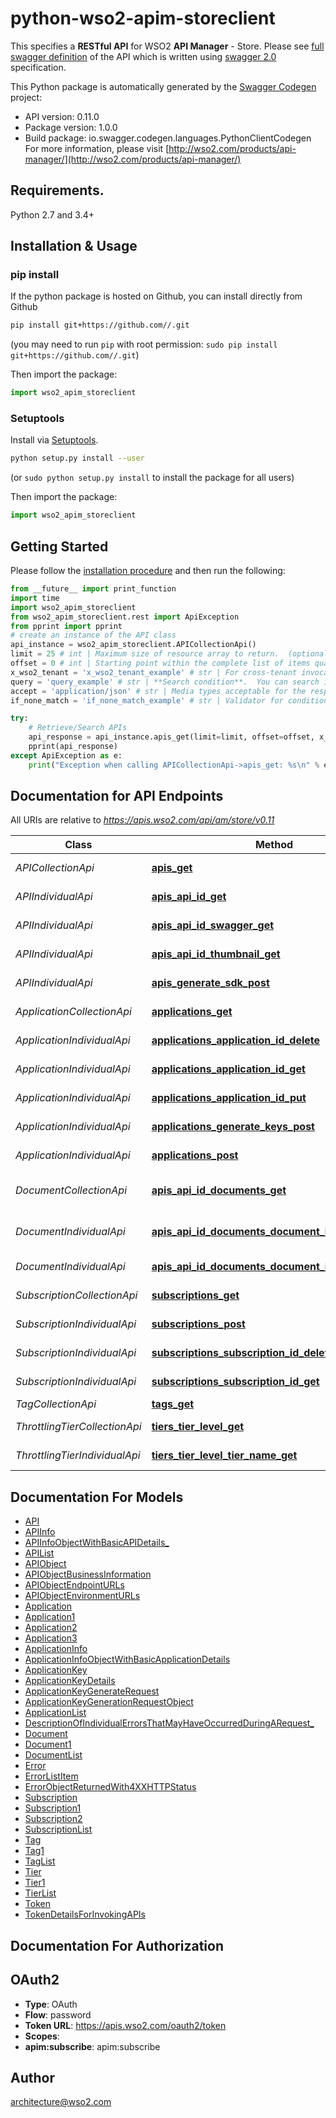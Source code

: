# python-wso2-apim-storeclient
This specifies a **RESTful API** for WSO2 **API Manager** - Store.  Please see [full swagger definition](https://raw.githubusercontent.com/wso2/carbon-apimgt/v6.0.4/components/apimgt/org.wso2.carbon.apimgt.rest.api.store/src/main/resources/store-api.yaml) of the API which is written using [swagger 2.0](http://swagger.io/) specification. 

This Python package is automatically generated by the [Swagger Codegen](https://github.com/swagger-api/swagger-codegen) project:

- API version: 0.11.0
- Package version: 1.0.0
- Build package: io.swagger.codegen.languages.PythonClientCodegen
For more information, please visit [http://wso2.com/products/api-manager/](http://wso2.com/products/api-manager/)

## Requirements.

Python 2.7 and 3.4+

## Installation & Usage
### pip install

If the python package is hosted on Github, you can install directly from Github

```sh
pip install git+https://github.com//.git
```
(you may need to run `pip` with root permission: `sudo pip install git+https://github.com//.git`)

Then import the package:
```python
import wso2_apim_storeclient 
```

### Setuptools

Install via [Setuptools](http://pypi.python.org/pypi/setuptools).

```sh
python setup.py install --user
```
(or `sudo python setup.py install` to install the package for all users)

Then import the package:
```python
import wso2_apim_storeclient
```

## Getting Started

Please follow the [installation procedure](#installation--usage) and then run the following:

```python
from __future__ import print_function
import time
import wso2_apim_storeclient
from wso2_apim_storeclient.rest import ApiException
from pprint import pprint
# create an instance of the API class
api_instance = wso2_apim_storeclient.APICollectionApi()
limit = 25 # int | Maximum size of resource array to return.  (optional) (default to 25)
offset = 0 # int | Starting point within the complete list of items qualified.  (optional) (default to 0)
x_wso2_tenant = 'x_wso2_tenant_example' # str | For cross-tenant invocations, this is used to specify the tenant domain, where the resource need to be   retirieved from.  (optional)
query = 'query_example' # str | **Search condition**.  You can search in attributes by using an **\"<attribute>:\"** modifier.  Eg. \"provider:wso2\" will match an API if the provider of the API is exactly \"wso2\".  Additionally you can use wildcards.  Eg. \"provider:wso2*\" will match an API if the provider of the API starts with \"wso2\".  Supported attribute modifiers are [**version, context, status, description, subcontext, doc, provider, tag**]  If no advanced attribute modifier has been specified, search will match the given query string against API Name.  (optional)
accept = 'application/json' # str | Media types acceptable for the response. Default is application/json.  (optional) (default to application/json)
if_none_match = 'if_none_match_example' # str | Validator for conditional requests; based on the ETag of the formerly retrieved variant of the resourec.  (optional)

try:
    # Retrieve/Search APIs 
    api_response = api_instance.apis_get(limit=limit, offset=offset, x_wso2_tenant=x_wso2_tenant, query=query, accept=accept, if_none_match=if_none_match)
    pprint(api_response)
except ApiException as e:
    print("Exception when calling APICollectionApi->apis_get: %s\n" % e)

```

## Documentation for API Endpoints

All URIs are relative to *https://apis.wso2.com/api/am/store/v0.11*

Class | Method | HTTP request | Description
------------ | ------------- | ------------- | -------------
*APICollectionApi* | [**apis_get**](docs/APICollectionApi.md#apis_get) | **GET** /apis | Retrieve/Search APIs 
*APIIndividualApi* | [**apis_api_id_get**](docs/APIIndividualApi.md#apis_api_id_get) | **GET** /apis/{apiId} | Get details of an API 
*APIIndividualApi* | [**apis_api_id_swagger_get**](docs/APIIndividualApi.md#apis_api_id_swagger_get) | **GET** /apis/{apiId}/swagger | Get swagger definition 
*APIIndividualApi* | [**apis_api_id_thumbnail_get**](docs/APIIndividualApi.md#apis_api_id_thumbnail_get) | **GET** /apis/{apiId}/thumbnail | Get thumbnail image
*APIIndividualApi* | [**apis_generate_sdk_post**](docs/APIIndividualApi.md#apis_generate_sdk_post) | **POST** /apis/generate-sdk/ | Generate SDK for an API 
*ApplicationCollectionApi* | [**applications_get**](docs/ApplicationCollectionApi.md#applications_get) | **GET** /applications | Retrieve/Search applications 
*ApplicationIndividualApi* | [**applications_application_id_delete**](docs/ApplicationIndividualApi.md#applications_application_id_delete) | **DELETE** /applications/{applicationId} | Remove an application 
*ApplicationIndividualApi* | [**applications_application_id_get**](docs/ApplicationIndividualApi.md#applications_application_id_get) | **GET** /applications/{applicationId} | Get details of an application 
*ApplicationIndividualApi* | [**applications_application_id_put**](docs/ApplicationIndividualApi.md#applications_application_id_put) | **PUT** /applications/{applicationId} | Update an application 
*ApplicationIndividualApi* | [**applications_generate_keys_post**](docs/ApplicationIndividualApi.md#applications_generate_keys_post) | **POST** /applications/generate-keys | Generate keys for application 
*ApplicationIndividualApi* | [**applications_post**](docs/ApplicationIndividualApi.md#applications_post) | **POST** /applications | Create a new application 
*DocumentCollectionApi* | [**apis_api_id_documents_get**](docs/DocumentCollectionApi.md#apis_api_id_documents_get) | **GET** /apis/{apiId}/documents | Get a list of documents of an API 
*DocumentIndividualApi* | [**apis_api_id_documents_document_id_content_get**](docs/DocumentIndividualApi.md#apis_api_id_documents_document_id_content_get) | **GET** /apis/{apiId}/documents/{documentId}/content | Get the content of an API document 
*DocumentIndividualApi* | [**apis_api_id_documents_document_id_get**](docs/DocumentIndividualApi.md#apis_api_id_documents_document_id_get) | **GET** /apis/{apiId}/documents/{documentId} | Get a document of an API 
*SubscriptionCollectionApi* | [**subscriptions_get**](docs/SubscriptionCollectionApi.md#subscriptions_get) | **GET** /subscriptions | Get all subscriptions 
*SubscriptionIndividualApi* | [**subscriptions_post**](docs/SubscriptionIndividualApi.md#subscriptions_post) | **POST** /subscriptions | Add a new subscription 
*SubscriptionIndividualApi* | [**subscriptions_subscription_id_delete**](docs/SubscriptionIndividualApi.md#subscriptions_subscription_id_delete) | **DELETE** /subscriptions/{subscriptionId} | Remove a subscription 
*SubscriptionIndividualApi* | [**subscriptions_subscription_id_get**](docs/SubscriptionIndividualApi.md#subscriptions_subscription_id_get) | **GET** /subscriptions/{subscriptionId} | Get details of a subscription 
*TagCollectionApi* | [**tags_get**](docs/TagCollectionApi.md#tags_get) | **GET** /tags | Get all tags 
*ThrottlingTierCollectionApi* | [**tiers_tier_level_get**](docs/ThrottlingTierCollectionApi.md#tiers_tier_level_get) | **GET** /tiers/{tierLevel} | Get available tiers 
*ThrottlingTierIndividualApi* | [**tiers_tier_level_tier_name_get**](docs/ThrottlingTierIndividualApi.md#tiers_tier_level_tier_name_get) | **GET** /tiers/{tierLevel}/{tierName} | Get details of a tier 


## Documentation For Models

 - [API](docs/API.md)
 - [APIInfo](docs/APIInfo.md)
 - [APIInfoObjectWithBasicAPIDetails_](docs/APIInfoObjectWithBasicAPIDetails_.md)
 - [APIList](docs/APIList.md)
 - [APIObject](docs/APIObject.md)
 - [APIObjectBusinessInformation](docs/APIObjectBusinessInformation.md)
 - [APIObjectEndpointURLs](docs/APIObjectEndpointURLs.md)
 - [APIObjectEnvironmentURLs](docs/APIObjectEnvironmentURLs.md)
 - [Application](docs/Application.md)
 - [Application1](docs/Application1.md)
 - [Application2](docs/Application2.md)
 - [Application3](docs/Application3.md)
 - [ApplicationInfo](docs/ApplicationInfo.md)
 - [ApplicationInfoObjectWithBasicApplicationDetails](docs/ApplicationInfoObjectWithBasicApplicationDetails.md)
 - [ApplicationKey](docs/ApplicationKey.md)
 - [ApplicationKeyDetails](docs/ApplicationKeyDetails.md)
 - [ApplicationKeyGenerateRequest](docs/ApplicationKeyGenerateRequest.md)
 - [ApplicationKeyGenerationRequestObject](docs/ApplicationKeyGenerationRequestObject.md)
 - [ApplicationList](docs/ApplicationList.md)
 - [DescriptionOfIndividualErrorsThatMayHaveOccurredDuringARequest_](docs/DescriptionOfIndividualErrorsThatMayHaveOccurredDuringARequest_.md)
 - [Document](docs/Document.md)
 - [Document1](docs/Document1.md)
 - [DocumentList](docs/DocumentList.md)
 - [Error](docs/Error.md)
 - [ErrorListItem](docs/ErrorListItem.md)
 - [ErrorObjectReturnedWith4XXHTTPStatus](docs/ErrorObjectReturnedWith4XXHTTPStatus.md)
 - [Subscription](docs/Subscription.md)
 - [Subscription1](docs/Subscription1.md)
 - [Subscription2](docs/Subscription2.md)
 - [SubscriptionList](docs/SubscriptionList.md)
 - [Tag](docs/Tag.md)
 - [Tag1](docs/Tag1.md)
 - [TagList](docs/TagList.md)
 - [Tier](docs/Tier.md)
 - [Tier1](docs/Tier1.md)
 - [TierList](docs/TierList.md)
 - [Token](docs/Token.md)
 - [TokenDetailsForInvokingAPIs](docs/TokenDetailsForInvokingAPIs.md)


## Documentation For Authorization


## OAuth2

- **Type**: OAuth
- **Flow**: password
- **Token URL**: https://apis.wso2.com/oauth2/token
- **Scopes**: 
 - **apim:subscribe**: apim:subscribe


## Author

architecture@wso2.com


